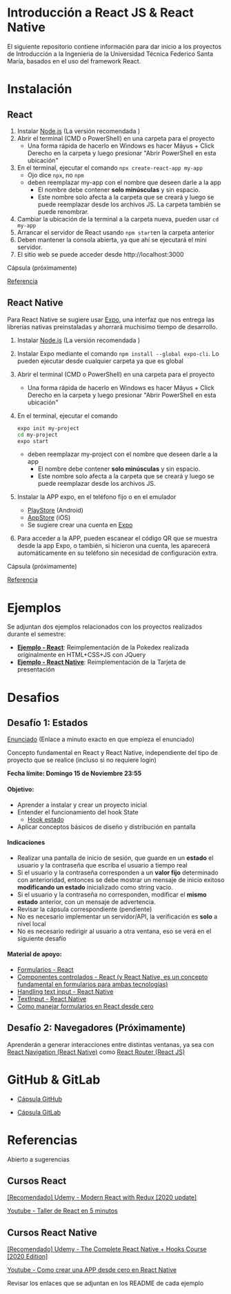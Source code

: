 # Introducción a React JS & React Native

El siguiente repositorio contiene información para dar inicio a los proyectos de Introducción a la Ingenieria de la Universidad Técnica Federico Santa María, basados en el uso del framework React.

# Instalación

## React

1. Instalar [Node.js](https://nodejs.org/es/) (La versión recomendada )
2. Abrir el terminal (CMD o PowerShell) en una carpeta para el proyecto
   - Una forma rápida de hacerlo en Windows es hacer Máyus + Click Derecho en la carpeta y luego presionar "Abrir PowerShell en esta ubicación"
3. En el terminal, ejecutar el comando  `npx create-react-app my-app`
   - Ojo dice `npx`, no `npm`
   - deben reemplazar my-app con el nombre que deseen darle a la app
     - El nombre debe contener **solo minúsculas** y sin espacio.
     - Este nombre solo afecta a la carpeta que se creará y luego se puede reemplazar desde los archivos JS. La carpeta también se puede renombrar.
4. Cambiar la ubicación de la terminal a la carpeta nueva, pueden usar `cd my-app`
5. Arrancar el servidor de React usando `npm start`en la carpeta anterior
6. Deben mantener la consola abierta, ya que ahí se ejecutará el mini servidor.
7. El sitio web se puede acceder desde http://localhost:3000 

Cápsula (próximamente)

[Referencia](https://es.reactjs.org/docs/create-a-new-react-app.html#create-react-app)

## React Native

Para React Native se sugiere usar [Expo](https://expo.io/), una interfaz que nos entrega las librerías nativas preinstaladas y ahorrará muchisimo tiempo de desarrollo.

1. Instalar [Node.js](https://nodejs.org/es/) (La versión recomendada )

2. Instalar Expo mediante el comando `npm install --global expo-cli`. Lo pueden ejecutar desde cualquier carpeta ya que es global

3. Abrir el terminal (CMD o PowerShell) en una carpeta para el proyecto
   
   - Una forma rápida de hacerlo en Windows es hacer Máyus + Click Derecho en la carpeta y luego presionar "Abrir PowerShell en esta ubicación"
   
4. En el terminal, ejecutar el comando
   
   ```sh
   expo init my-project
   cd my-project
   expo start
   ```
   
   - deben reemplazar my-project con el nombre que deseen darle a la app
     - El nombre debe contener **solo minúsculas** y sin espacio.
     - Este nombre solo afecta a la carpeta que se creará y luego se puede reemplazar desde los archivos JS.
   
5. Instalar la APP expo, en el teléfono fijo o en el emulador

   - [PlayStore](https://play.google.com/store/apps/details?id=host.exp.exponent&hl=es_CL) (Android)
   - [AppStore](https://apps.apple.com/cl/app/expo-client/id982107779) (iOS)
   - Se sugiere crear una cuenta en [Expo](https://expo.io/learn)
6. Para acceder a la APP, pueden escanear el código QR que se muestra desde la app Expo, o también, si hicieron una cuenta, les aparecerá automáticamente en su teléfono sin necesidad de configuración extra.

   

Cápsula (próximamente)

[Referencia](https://docs.expo.io/get-started/installation/)

# Ejemplos

Se adjuntan dos ejemplos relacionados con los proyectos realizados durante el semestre:

- [**Ejemplo - React**](./Ejemplo%20React): Reimplementación de la Pokedex realizada originalmente en HTML+CSS+JS con JQuery
- [**Ejemplo - React Native**](./Ejemplo%20React%20Native): Reimplementación de la Tarjeta de presentación

# Desafios

## Desafío 1: Estados

[Enunciado](https://youtu.be/LOkTrSsSh6A?t=274) (Enlace a minuto exacto en que empieza el enunciado)

Concepto fundamental en React y React Native, independiente del tipo de proyecto que se realice (incluso si no requiere login)

**Fecha límite: Domingo 15 de Noviembre 23:55**

#### Objetivo:

- Aprender a instalar y crear un proyecto inicial
- Entender el funcionamiento del hook State
  - [Hook estado](https://es.reactjs.org/docs/hooks-state.html)
- Aplicar conceptos básicos de diseño y distribución en pantalla

#### Indicaciones

- Realizar una pantalla de inicio de sesión, que guarde en un **estado** el usuario y la contraseña que escriba el usuario a tiempo real
- Si el usuario y la contraseña corresponden a un **valor fijo** determinado con anterioridad, entonces se debe mostrar un mensaje de inicio exitoso **modificando un estado** inicializado como string vacío.
- Si el usuario y la contraseña no corresponden, modificar el **mismo estado** anterior, con un mensaje de advertencia.
- Revisar la cápsula correspondiente (pendiente)
- No es necesario implementar un servidor/API, la verificación es **solo** a nivel local
- No es necesario redirigir al usuario a otra ventana, eso se verá en el siguiente desafío

#### Material de apoyo:

- [Formularios - React](https://es.reactjs.org/docs/forms.html)
- [Componentes controlados - React (y React Native, es un concepto fundamental en formularios para ambas tecnologías)](https://es.reactjs.org/docs/forms.html#controlled-components)
- [Handling text input - React Native](https://reactnative.dev/docs/handling-text-input)
- [TextInput - React Native](https://reactnative.dev/docs/textinput)
- [Como manejar formularios en React desde cero](https://medium.com/@juan.correa.herrera/c%C3%B3mo-manejar-formularios-en-react-desde-cero-994812a13d34)

## Desafío 2: Navegadores (Próximamente)

Aprenderán a generar interacciones entre distintas ventanas, ya sea con [React Navigation (React Native)](https://reactnavigation.org/) como [React Router (React JS)](https://reactrouter.com/web/guides/quick-start)

# GitHub & GitLab

- [Cápsula GitHub](https://youtu.be/7Zi-tCcaRTk)

- [Cápsula GitLab](https://youtu.be/0hLf9DKOawQ)

# Referencias

Abierto a sugerencias

## Cursos React

[\[Recomendado\] Udemy - Modern React with Redux [2020 update]](https://www.udemy.com/course/react-redux/)

[Youtube - Taller de React en 5 minutos](https://www.youtube.com/playlist?list=PL6STfBHwE5qY4kwEOoWvC1xcDV3p9T0WB)



## Cursos React Native

[\[Recomendado\] Udemy - The Complete React Native + Hooks Course [2020 Edition]](https://www.udemy.com/course/the-complete-react-native-and-redux-course/)

[Youtube - Como crear una APP desde cero en React Native](https://www.youtube.com/watch?v=PX6jD_e51lo)



Revisar los enlaces que se adjuntan en los README de cada ejemplo